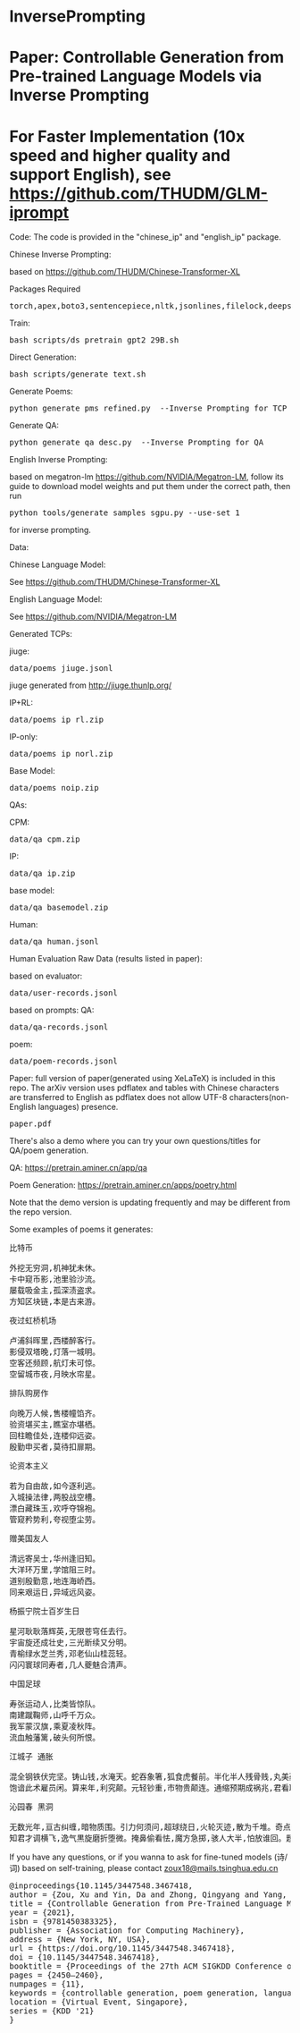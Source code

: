 # InversePrompting

# Paper: Controllable Generation from Pre-trained Language Models via Inverse Prompting

# For Faster Implementation (10x speed and higher quality and support English), see https://github.com/THUDM/GLM-iprompt

Code:
The code is provided in the "chinese_ip" and "english_ip" package.

Chinese Inverse Prompting:

based on https://github.com/THUDM/Chinese-Transformer-XL

Packages Required
<pre>
torch,apex,boto3,sentencepiece,nltk,jsonlines,filelock,deepspeed=0.3.16,pypinyin,pandas
</pre>
 

Train:
<pre>
bash scripts/ds_pretrain_gpt2_29B.sh
</pre>

Direct Generation:
<pre>
bash scripts/generate_text.sh
</pre>
Generate Poems:
<pre>
python generate_pms_refined.py  --Inverse Prompting for TCP Generation
</pre>
Generate QA:
<pre>
python generate_qa_desc.py  --Inverse Prompting for QA
</pre>
English Inverse Prompting: 

based on megatron-lm https://github.com/NVIDIA/Megatron-LM, follow its guide to download model weights and put them under the correct path, then run
<pre>
python tools/generate_samples_sgpu.py --use-set 1
</pre>
for inverse prompting.

Data:

Chinese Language Model:

See https://github.com/THUDM/Chinese-Transformer-XL

English Language Model:

See https://github.com/NVIDIA/Megatron-LM

Generated TCPs:

jiuge:<pre>data/poems_jiuge.jsonl</pre>
jiuge generated from http://jiuge.thunlp.org/

IP+RL: <pre>data/poems_ip_rl.zip</pre>
IP-only: <pre>data/poems_ip_norl.zip</pre>
Base Model: <pre>data/poems_noip.zip</pre>

QAs:

CPM: <pre>data/qa_cpm.zip</pre>
IP: <pre>data/qa_ip.zip</pre>
base model: <pre>data/qa_basemodel.zip</pre>
Human: <pre>data/qa_human.jsonl</pre>

Human Evaluation Raw Data (results listed in paper): 

based on evaluator: <pre>data/user-records.jsonl</pre>
based on prompts:
QA: <pre>data/qa-records.jsonl</pre>
poem: <pre>data/poem-records.jsonl</pre>

Paper: full version of paper(generated using XeLaTeX) is included in this repo. The arXiv version uses pdflatex and tables with Chinese characters are transferred to English as pdflatex does not allow UTF-8 characters(non-English languages) presence. 
<pre>
paper.pdf
</pre>

There's also a demo where you can try your own questions/titles for QA/poem generation.

QA:
https://pretrain.aminer.cn/app/qa

Poem Generation: 
https://pretrain.aminer.cn/apps/poetry.html

Note that the demo version is updating frequently and may be different from the repo version. 

Some examples of poems it generates:

<pre>
比特币

外挖无穷洞,机神犹未休。
卡中窥币影,池里验沙流。
屡载吸金主,孤深渍盗求。
方知区块链,本是古来游。
</pre>

<pre>
夜过虹桥机场 

卢浦斜晖里,西楼醉客行。
影侵双塔晚,灯落一城明。
空客还频顾,航灯未可惊。
空留城市夜,月映水帘星。
</pre>

<pre>
排队购房作 

向晚万人候,售楼幢馅齐。
验资堪买主,瞧室亦堪栖。
回柱瞻佳处,连楼仰远姿。
殷勤申买者,莫待扣扉期。
</pre>

<pre>
论资本主义 

若为自由故,如今逐利逃。
入城操法律,两股战空槽。
漂白藏珠玉,欢呼夺锦袍。
管窥矜势利,夸视堕尘劳。
</pre>

<pre>
赠美国友人

清远寄吴士,华州逢旧知。
大洋环万里,学馆阻三时。
道别殷勤意,地连海峤西。
同来艰运日,异域远风姿。
</pre>

<pre>
杨振宁院士百岁生日

星河耿耿落辉英,无限苍穹任去行。
宇宙旋还成壮史,三光断续又分明。
青榆绿水芝兰秀,邓老仙山桂蕊轻。
闪闪寰球同寿者,几人夔魅合清声。 
</pre>

<pre>
中国足球

寿张运动人,比类皆惊队。
南建蹴鞠师,山呼千万众。
我军蒙汉旗,乘夏凌秋阵。
流血触藩篱,破头何所恨。
</pre>

<pre>
江城子 通胀

混全钢铁伏完坚。铸山钱,水淹天。蛇吞象箸,狐食虎餐前。半化半人残骨贱,丸美药,不传偏。
饱谙此术雇员闲。算来年,利究颠。元轻钞重,市物贵颠连。通缩预期成祸兆,君看取,券如烟。
</pre>

<pre>
沁园春 黑洞  

无数光年,亘古纠缠,暗物质围。引力何须问,超球绕日,火轮灭迹,散为千堆。奇点协常,类星暴起,巨穴茫茫冰壁垂。空区哪,似可凭依拟,地底窥来。
知君才调横飞,逸气黒旋磨折堕微。掩鼻偷看怯,魔方急掷,骇人大半,怕放谁回。题破乾坤,猜中月魄,悟入风云际会开。留丹灶,令心明透拜,俱向尘埃。
</pre>



If you have any questions, or if you wanna to ask for  fine-tuned models (诗/词) based on self-training, please contact zoux18@mails.tsinghua.edu.cn 

<pre>
@inproceedings{10.1145/3447548.3467418,
author = {Zou, Xu and Yin, Da and Zhong, Qingyang and Yang, Hongxia and Yang, Zhilin and Tang, Jie},
title = {Controllable Generation from Pre-Trained Language Models via Inverse Prompting},
year = {2021},
isbn = {9781450383325},
publisher = {Association for Computing Machinery},
address = {New York, NY, USA},
url = {https://doi.org/10.1145/3447548.3467418},
doi = {10.1145/3447548.3467418},
booktitle = {Proceedings of the 27th ACM SIGKDD Conference on Knowledge Discovery & Data Mining},
pages = {2450–2460},
numpages = {11},
keywords = {controllable generation, poem generation, language modeling, beam search, machine question answering},
location = {Virtual Event, Singapore},
series = {KDD '21}
}
</pre>

